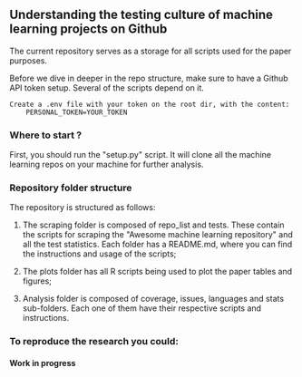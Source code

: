 ## Understanding the testing culture of machine learning projects on Github

The current repository serves as a storage for all scripts used for the paper purposes.

Before we dive in deeper in the repo structure, make sure to have a Github API token setup.
Several of the scripts depend on it.

    Create a .env file with your token on the root dir, with the content:
        PERSONAL_TOKEN=YOUR_TOKEN

### Where to start ?

First, you should run the "setup.py" script. It will clone all the machine learning
repos on your machine for further analysis.

### Repository folder structure

The repository is structured as follows:

1. The scraping folder is composed of repo_list and tests. These contain the scripts
for scraping the "Awesome machine learning repository" and all the test statistics. Each
folder has a README.md, where you can find the instructions and usage of the scripts;

2. The plots folder has all R scripts being used to plot the paper tables and figures;

3. Analysis folder is composed of coverage, issues, languages and stats sub-folders. Each
one of them have their respective scripts and instructions. 

### To reproduce the research you could: 

#### Work in progress